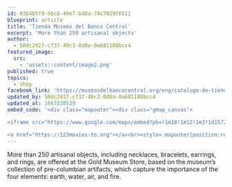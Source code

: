 ```yaml
---
id: 0364b5f9-9bc8-49e7-bd8a-74c7929f6511
blueprint: article
title: 'Tienda Museos del Banco Central'
excerpt: 'More than 250 artisanal objects'
author:
  - 58dc2927-c737-49c3-8d0a-0a681180bcc4
featured_image:
  src:
    - 'assets::content/image2.png'
published: true
topics:
  - shop
facebook_link: 'https://museosdelbancocentral.org/eng/catalogo-de-tienda/'
updated_by: 58dc2927-c737-49c3-8d0a-0a681180bcc4
updated_at: 1663330539
embed_code: '<div class="mapouter"><div class="gmap_canvas">

<iframe src="https://www.google.com/maps/embed?pb=!1m18!1m12!1m3!1d15720.02083575654!2d-84.08553341610279!3d9.933523486903667!2m3!1f0!2f0!3f0!3m2!1i1024!2i768!4f13.1!3m3!1m2!1s0x8fa0e36132fd2cad%3A0x6d00a20b2005b6fc!2sMuseos%20del%20Banco%20Central%20de%20Costa%20Rica!5e0!3m2!1ses!2sus!4v1663954534285!5m2!1ses!2sus" width="400" height="300" style="border:0;" allowfullscreen="" loading="lazy" referrerpolicy="no-referrer-when-downgrade"></iframe>

<a href="https://123movies-to.org"></a><br><style>.mapouter{position:relative;text-align:right;height:500px;width:1200px;}</style><style>.gmap_canvas {overflow:hidden;background:none!important;height:500px;width:1200px;}</style></div></div>'
---
```

More than 250 artisanal objects, including necklaces, bracelets, earrings, and rings, are offered at the Gold Museum Store, based on the museum’s collection of pre-columbian artifacts, which capture the importance of the four elements: earth, water, air, and fire.